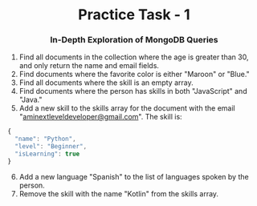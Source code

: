 <h1 align='center'>Practice Task - 1</h1>
<h3 align='center'>In-Depth Exploration of MongoDB Queries</h3>

1. Find all documents in the collection where the age is greater than 30, and only return the name and email fields.
2. Find documents where the favorite color is either "Maroon" or "Blue."
3. Find all documents where the skill is an empty array.
4. Find documents where the person has skills in both "JavaScript" and "Java."
5. Add a new skill to the skills array for the document with the email "aminextleveldeveloper@gmail.com". The skill is:

```ts
{
  "name": "Python",
  "level": "Beginner",
  "isLearning": true
}
```

6. Add a new language "Spanish" to the list of languages spoken by the person.
7. Remove the skill with the name "Kotlin" from the skills array.
